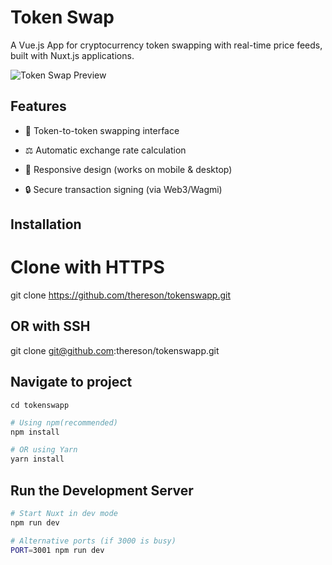 # Token Swap 

A Vue.js App for cryptocurrency token swapping with real-time price feeds, built with Nuxt.js applications.

![Token Swap Preview](preview.png) <!-- Add a screenshot if available -->

## Features

- 💱 Token-to-token swapping interface

- ⚖️ Automatic exchange rate calculation
- 📱 Responsive design (works on mobile & desktop)
- 🔒 Secure transaction signing (via Web3/Wagmi)

## Installation

# Clone with HTTPS
git clone https://github.com/thereson/tokenswapp.git

## OR with SSH
git clone git@github.com:thereson/tokenswapp.git

## Navigate to project
`cd tokenswapp`
```bash
# Using npm(recommended)
npm install

# OR using Yarn 
yarn install
```
## Run the Development Server

```bash
# Start Nuxt in dev mode
npm run dev

# Alternative ports (if 3000 is busy)
PORT=3001 npm run dev
```